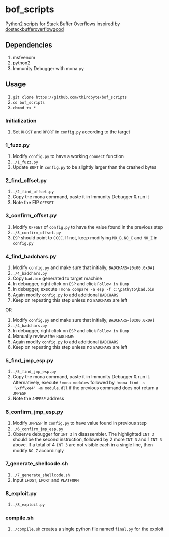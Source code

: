 # bof_scripts
Python2 scripts for Stack Buffer Overflows inspired by [dostackbufferoverflowgood](https://github.com/justinsteven/dostackbufferoverflowgood)

## Dependencies
1. msfvenom
2. python2
4. Immunity Debugger with mona.py

## Usage

1. `git clone https://github.com/thirdbyte/bof_scripts`
2. `cd bof_scripts`
3. `chmod +x *`

### Initialization

1. Set `RHOST` and `RPORT` in `config.py` according to the target

### 1_fuzz.py

1. Modify `config.py` to have a working `connect` function
2. `./1_fuzz.py`
3. Update `BUFT` in `config.py` to be slightly larger than the crashed bytes

### 2_find_offset.py

1. `./2_find_offset.py`
2. Copy the mona command, paste it in Immunity Debugger & run it
3. Note the EIP `OFFSET`

### 3_confirm_offset.py

1. Modify `OFFSET` of `config.py` to have the value found in the previous step
2. `./3_confirm_offset.py`
3. `ESP` should point to `CCCC`. If not, keep modifying `NO_B`, `NO_C` and `NO_Z` in `config.py`

### 4_find_badchars.py

1. Modify `config.py` and make sure that initially, `BADCHARS=[0x00,0x0A]`
2. `./4_badchars.py`
3. Copy `bad.bin` generated to target machine
4. In debugger, right click on `ESP` and click `Follow in Dump`
5. In debugger, execute `!mona compare -a esp -f c:\path\to\bad.bin`
6. Again modify `config.py` to add additional `BADCHARS`
7. Keep on repeating this step unless no `BADCHARS` are left

OR

1. Modify `config.py` and make sure that initially, `BADCHARS=[0x00,0x0A]`
2. `./4_badchars.py`
3. In debugger, right click on `ESP` and click `Follow in Dump`
4. Manually review the `BADCHARS`
5. Again modify `config.py` to add additional `BADCHARS`
6. Keep on repeating this step unless no `BADCHARS` are left

### 5_find_jmp_esp.py

1. `./5_find_jmp_esp.py`
2. Copy the mona command, paste it in Immunity Debugger & run it. Alternatively, execute `!mona modules` followed by `!mona find -s '\xff\xe4' -m module.dll` if the previous command does not return a `JMPESP`
3. Note the `JMPESP` address

### 6_confirm_jmp_esp.py

1. Modify `JMPESP` in `config.py` to have value found in previous step
2. `./6_confirm_jmp_esp.py`
3. Observe debugger for `INT 3` in disassembler. The highlighted `INT 3` should be the second instruction, followed by 2 more `INT 3` and 1 `INT 3` above. If a total of 4 `INT 3` are not visible each in a single line, then modify `NO_Z` accordingly

### 7_generate_shellcode.sh

1. `./7_generate_shellcode.sh`
2. Input `LHOST`, `LPORT` and `PLATFORM`

### 8_exploit.py 

1. `./8_exploit.py`

### compile.sh

1. `./compile.sh` creates a single python file named `final.py` for the exploit

